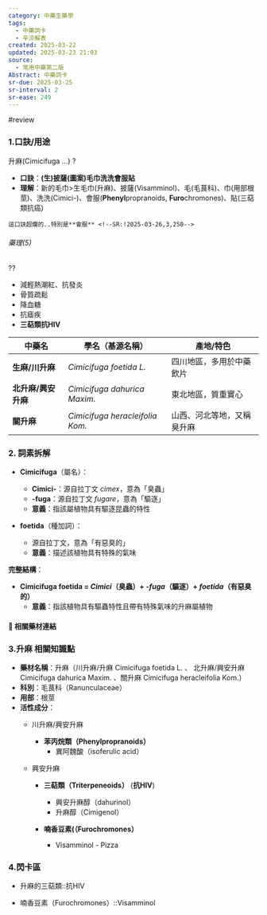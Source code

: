 ```yaml
---
category: 中藥生藥學
tags:
  - 中藥詞卡
  - 辛涼解表
created: 2025-03-22
updated: 2025-03-23 21:03
source:
  - 常用中藥第二版
Abstract: 中藥詞卡
sr-due: 2025-03-25
sr-interval: 2
sr-ease: 249
---
```

#review
### 1.口訣/用途
升麻(Cimicifuga ...)
?
- **口訣**：**(生)披薩(圖案)毛巾洗洗會服貼**
- **理解**：新的毛巾>生毛巾(升麻)、披薩(Visamminol)、毛(毛茛科)、巾(用部根莖)、洗洗(Cimici-)、會服(**Phenyl**propranoids, **Furo**chromones)、貼(三萜類抗癌)
> 
	這口訣超爛的..特別是**會服** <!--SR:!2025-03-26,3,250-->

###### 藥理(5)
??
- 減輕熱潮紅、抗發炎
- 骨質疏鬆
- 降血糖
- 抗瘧疾
- **三萜類抗HIV** <!--SR:!2025-03-24,1,230-->

| **中藥名**      | **學名（基源名稱）**                    | **產地/特色**     |
| ------------ | ------------------------------- | ------------- |
| **生麻/川升麻**   | *Cimicifuga foetida L.*         | 四川地區，多用於中藥飲片  |
| **北升麻/興安升麻** | *Cimicifuga dahurica Maxim.*    | 東北地區，質重實心     |
| **關升麻**      | *Cimicifuga heracleifolia Kom.* | 山西、河北等地，又稱臭升麻 |

### 2. 詞素拆解

- **Cimicifuga**（屬名）：
  - **Cimici-**：源自拉丁文 *cimex*，意為「臭蟲」
  - **-fuga**：源自拉丁文 *fugare*，意為「驅逐」
  - **意義**：指該屬植物具有驅逐昆蟲的特性

- **foetida**（種加詞）：
  - 源自拉丁文，意為「有惡臭的」
  - **意義**：描述該植物具有特殊的氣味

**完整結構**：
- **Cimicifuga foetida = *Cimici*（臭蟲）+ *-fuga*（驅逐）+ *foetida*（有惡臭的）**
  - **意義**：指該植物具有驅蟲特性且帶有特殊氣味的升麻屬植物 



#### 📌 相關藥材連結








### 3.升麻 相關知識點
- **藥材名稱**：升麻（川升麻/升麻 Cimicifuga foetida L. 、 北升麻/興安升麻 Cimicifuga dahurica Maxim. 、關升麻 Cimicifuga heracleifolia Kom.） 
- **科別**：毛茛科（Ranunculaceae）
- **用部**：根莖
- **活性成分**：
  - 川升麻/興安升麻
    - **苯丙烷類（Phenylpropranoids）**
      - 異阿魏酸（isoferulic acid）

  - 興安升麻
	  - **三萜類（Triterpeneoids）** (**抗HIV**)
		  - 興安升麻醇（dahurinol）
		  - 升麻醇（Cimigenol）

	  - **喃香豆素(（Furochromones）**
	    - Visamminol - Pizza




### 4.閃卡區


- 升麻的三萜類::抗HIV <!--SR:!2025-03-24,1,230-->

- 喃香豆素（Furochromones）::Visamminol <!--SR:!2025-03-27,4,270-->
